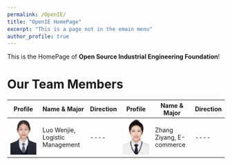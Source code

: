 ```yaml
---
permalink: /OpenIE/
title: "OpenIE HomePage"
excerpt: "This is a page not in the emain menu"
author_profile: true
---
```


This is the HomePage of **Open Source Industrial Engineering Foundation**!

# Our Team Members

| Profile | Name & Major | Direction | Profile | Name & Major | Direction |
| ---- | ---- | ---- | ---- | ---- | ---- |
| ![](/images/OpenIE-Member-WenjieLuo.png) | Luo Wenjie, Logistic Management | ---- | ![](/images/OpenIE-Member-ZiyangZhang.png) | Zhang Ziyang, E-commerce | ---- |